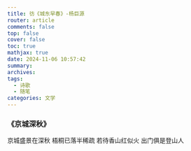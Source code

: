 ```yaml
---
title: 彷《城东早春》-杨巨源
router: article
comments: false
top: false
cover: false
toc: true
mathjax: true
date: 2024-11-06 10:57:42
summary:
archives:
tags:
  - 诗歌
  - 随笔
categories: 文学
---
```


### 《京城深秋》

京城盛景在深秋
梧桐已落半稀疏
若待香山红似火
出门俱是登山人
